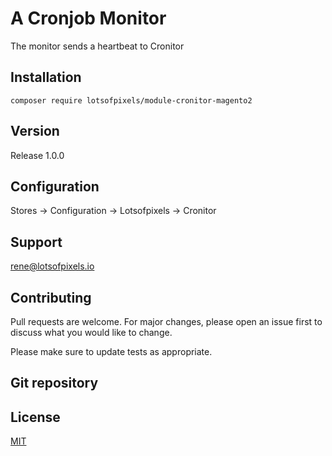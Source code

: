 # A Cronjob Monitor
The monitor sends a heartbeat to Cronitor

## Installation
```
composer require lotsofpixels/module-cronitor-magento2
```
## Version
Release 1.0.0

## Configuration
Stores -> Configuration -> Lotsofpixels -> Cronitor

## Support
rene@lotsofpixels.io

## Contributing
Pull requests are welcome. For major changes, please open an issue first
to discuss what you would like to change.

Please make sure to update tests as appropriate.


## Git repository

## License

[MIT](https://choosealicense.com/licenses/mit/)